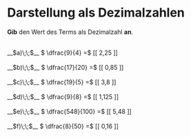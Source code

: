 <!--
version:  0.0.1

language: de

@style
main > *:not(:last-child) {
  margin-bottom: 3rem;
}

input {
    text-align: center;
}

.flex-container {
    display: flex;
    flex-wrap: wrap;
    align-items: stretch;
    gap: 20px;
}

.flex-child {
    flex: 1;
    min-width: 350px;
    margin-right: 20px;
}

@media (max-width: 400px) {
    .flex-child {
        flex: 100%;
        margin-right: 0;
    }
}
@end

formula: \carry   \textcolor{red}{\scriptsize #1}
formula: \digit   \rlap{\carry{#1}}\phantom{#2}#2
formula: \permil  \text{‰}

import: https://raw.githubusercontent.com/LiaTemplates/Tikz-Jax/main/README.md

script: https://cdn.jsdelivr.net/gh/LiaTemplates/Tikz-Jax@main/dist/index.js


tags: Dezimalzahlen, Bruchrechnung, sehr leicht, sehr niedrig, Angeben

comment: Wandle die Bruchzahl in eine Dezimalzahl um.

author: Martin Lommatzsch

-->




# Darstellung als Dezimalzahlen

**Gib** den Wert des Terms als Dezimalzahl **an**.

<section class="flex-container">

<div class="flex-child">
<br>
__$a)\;\;$__ $ \dfrac{9}{4} =$ [[  2,25  ]]
<br>
</div> 
<div class="flex-child">
<br>
__$b)\;\;$__ $ \dfrac{17}{20} =$ [[  0,85  ]]
<br>
</div> 
<div class="flex-child">
<br>
__$c)\;\;$__ $ \dfrac{19}{5} =$ [[  3,8  ]]
<br>
</div> 
<div class="flex-child">
<br>
__$d)\;\;$__ $ \dfrac{9}{8} =$ [[  1,125  ]]
<br>
</div> 
<div class="flex-child">
<br>
__$e)\;\;$__ $ \dfrac{548}{100} =$ [[  5,48  ]]
<br>
</div> 
<div class="flex-child">
<br>
__$f)\;\;$__ $ \dfrac{8}{50} =$ [[  0,16  ]]
<br>
</div> 
</section>
<br>
<br>
<br>
<br>

